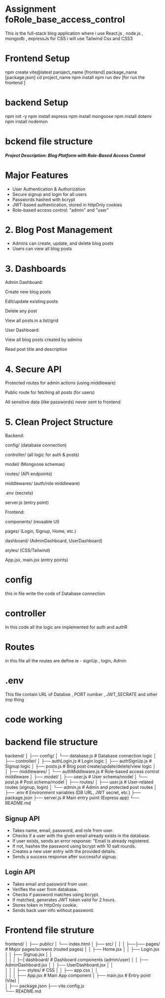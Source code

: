 # Assignment foRole_base_access_control

This is the full-stack blog application where i use React.js , node.js , mongodb , expressJs for CSS i will use Tailwind Css and CSS3

# Frontend Setup 

npm create vite@latest
paroject_name [frontend]
package_name [package.json]
cd project_name 
npm install
npm run dev  [for run the frontend ]


# backend Setup 

npm init -y 
npm install express
npm install mongoose 
npm install dotenv 
npm install nodemon 

# bckend file structure 

##### Project Description: Blog Platform with Role-Based Access Control

# Major Features
 - User Authentication & Authorization
 - Secure signup and login for all users
 - Passwords hashed with bcrypt
 - JWT-based authentication, stored in httpOnly cookies
 - Role-based access control: "admin" and "user"

# 2. Blog Post Management

- Admins can create, update, and delete blog posts
- Users can view all blog posts

# 3. Dashboards
Admin Dashboard:

Create new blog posts

Edit/update existing posts

Delete any post

View all posts in a list/grid

User Dashboard:

View all blog posts created by admins

Read post title and description

# 4. Secure API
Protected routes for admin actions (using middleware)

Public route for fetching all posts (for users)

All sensitive data (like passwords) never sent to frontend

# 5. Clean Project Structure
Backend:

config/ (database connection)

controller/ (all logic for auth & posts)

model/ (Mongoose schemas)

routes/ (API endpoints)

middlewares/ (auth/role middleware)

.env (secrets)

server.js (entry point)

Frontend:

components/ (reusable UI)

pages/ (Login, Signup, Home, etc.)

dashboard/ (AdminDashboard, UserDashboard)

styles/ (CSS/Tailwind)

App.jsx, main.jsx (entry points)

# config

this in file write the code of Database connection 

# controller 

In this code all the logic are implemented for auth and authR 

# Routes 

in this file all the routes are define ie - signUp , login, Admin 

# .env 

This file contain URL of Databse , PORT number , JWT_SECRATE and other imp thing 


# code working 

# backend file structure 

backend/
│
├── config/
│   └── database.js           # Database connection logic
│
├── controller/
│   ├── authLogin.js          # Login logic
│   ├── authSignUp.js         # Signup logic
│   ├── posts.js              # Blog post create/update/delete/view logic
│   
│
├── middlewares/
│   └── authMiddleware.js     # Role-based access control middleware
│
├── model/
│   ├── user.js               # User schema/model
│   └── post.js               # Post schema/model
│
├── routes/
│   ├── user.js               # User-related routes (signup, login)
│   └── admin.js              # Admin and protected post routes
│
├── .env                      # Environment variables (DB URL, JWT secret, etc.)
├── package.json
├── server.js                 # Main entry point (Express app)
└── README.md


## Signup API

- Takes name, email, password, and role from user.
- Checks if a user with the given email already exists in the database.
- If user exists, sends an error response: "Email is already registered.
- If not, hashes the password using bcrypt with 10 salt rounds.
- Creates a new user entry with the provided details.
- Sends a success response after successful signup.

## Login API

- Takes email and password from user.
- Verifies the user from database.
- Checks if password matches using bcrypt.
- If matched, generates JWT token valid for 2 hours.
- Stores token in httpOnly cookie.
- Sends back user info without password.



# Frontend file struture 

frontend/
│
├── public/
│   └── index.html
│
├── src/
│   │
│   ├──├── pages/                  # Major pages/screens (routed pages)
│   │   ├── Home.jsx
│   │   ├── Login.jsx
│   │   ├── Signup.jsx
│   │   
│   │
│   ├─| dashboard/              # Dashboard components (admin/user)
│   │   ├── AdminDashboard.jsx
│   │   ├── UserDashboard.jsx
│   │   
│   │
│   ├── styles/                 # CSS
│   │   ├── app.css
│   │   
│   │
│   ├── App.jsx                 # Main App component
│   ├── main.jsx                # Entry point (Vite)
│   
│
├── package.json
├── vite.config.js              
└── README.md






